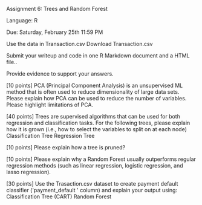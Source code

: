 Assignment 6: Trees and Random Forest

Language: R

Due: Saturday, February 25th 11:59 PM

Use the data in Transaction.csv Download Transaction.csv 

Submit your writeup and code in one R Markdown document and a HTML file..

Provide evidence to support your answers.

 

[10 points] PCA (Principal Component Analysis) is an unsupervised ML method that is often used to reduce dimensionality of large data sets.
Please explain how PCA can be used to reduce the number of variables.
Please highlight limitations of PCA.
 

[40 points] Trees are supervised algorithms that can be used for both regression and classification tasks. For the following trees, please explain how it is grown (i.e., how to select the variables to split on at each node)
Classification Tree
Regression Tree
 

[10 points] Please explain how a tree is pruned?
 

[10 points] Please explain why a Random Forest usually outperforms regular regression methods (such as linear regression, logistic regression, and lasso regression).
 

[30 points] Use the Trasaction.csv dataset to create payment default classifier ('payment_default ' column) and explain your output using:
Classification Tree (CART)
Random Forest

